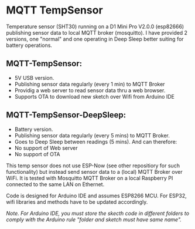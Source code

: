 # MQTT TempSensor
Temperature sensor (SHT30) running on a D1 Mini Pro V2.0.0 (esp82666) publishing sensor data to local MQTT broker (mosquitto). I have provided 2 versions, one "normal" and one operating in Deep Sleep better suiting for battery operations.

## MQTT-TempSensor:
- 5V USB version.
- Publishing sensor data regularly (every 1 min) to MQTT Broker
- Providig a web server to read sensor data thru a web browser.
- Supports OTA to download new sketch over Wifi from Arduino IDE

## MQTT-TempSensor-DeepSleep:
- Battery version.
- Publishing sensor data regularly (every 5 mins) to MQTT Broker.
- Goes to Deep Sleep between readings (5 mins). And can therefore:
- No support of Web server
- No support of OTA

This temp sensor does not use ESP-Now (see other repositiory for such functionality) but instead send sensor data to a (local) MQTT Broker over WiFi. It is tested with Mosquitto MQTT Broker on a local Raspberry PI connected to the same LAN on Ethernet.

Code is designed for Arduino IDE and assumes ESP8266 MCU. For ESP32, wifi libraries and methods have to be updated accordingly.

_Note. For Arduino IDE, you must store the skecth code in different folders to comply with the Arduino rule "folder and sketch must have same name"._
